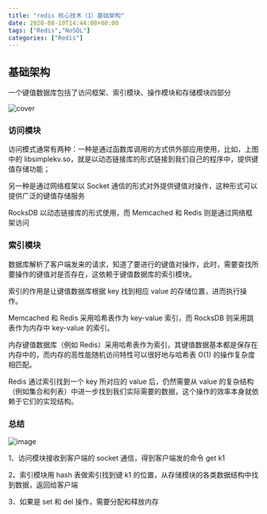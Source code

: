 ```yaml
---
title: "redis 核心技术（1）基础架构"
date: 2020-08-10T14:44:08+08:00
tags: ["Redis","NoSQL"]
categories: ["Redis"]
---
```


## 基础架构

一个键值数据库包括了访问框架、索引模块、操作模块和存储模块四部分

![cover](https://tvax2.sinaimg.cn/large/a616b9a4gy1gilk4ebrnlj21tk2xb1ik.jpg)

### 访问模块

访问模式通常有两种：一种是通过函数库调用的方式供外部应用使用，比如，上图中的 libsimplekv.so，就是以动态链接库的形式链接到我们自己的程序中，提供键值存储功能；

另一种是通过网络框架以 Socket 通信的形式对外提供键值对操作，这种形式可以提供广泛的键值存储服务

RocksDB 以动态链接库的形式使用，而 Memcached 和 Redis 则是通过网络框架访问

### 索引模块

数据库解析了客户端发来的请求，知道了要进行的键值对操作，此时，需要查找所要操作的键值对是否存在，这依赖于键值数据库的索引模块。

索引的作用是让键值数据库根据 key 找到相应 value 的存储位置，进而执行操作。

Memcached 和 Redis 采用哈希表作为 key-value 索引，而 RocksDB 则采用跳表作为内存中 key-value 的索引。

内存键值数据库（例如 Redis）采用哈希表作为索引，其键值数据基本都是保存在内存中的，而内存的高性能随机访问特性可以很好地与哈希表 O(1) 的操作复杂度相匹配。

Redis 通过索引找到一个 key 所对应的 value 后，仍然需要从 value 的复杂结构（例如集合和列表）中进一步找到我们实际需要的数据，这个操作的效率本身就依赖于它们的实现结构。

### 总结

![image](https://tva1.sinaimg.cn/large/a616b9a4gy1gill5foskyj243r2rie82.jpg)

1、访问模块接收到客户端的 socket 通信，得到客户端发的命令 get k1

2、索引模块用 hash 表做索引找到键 k1 的位置，从存储模块的各类数据结构中找到数据，返回给客户端

3、如果是 set 和 del 操作，需要分配和释放内存
